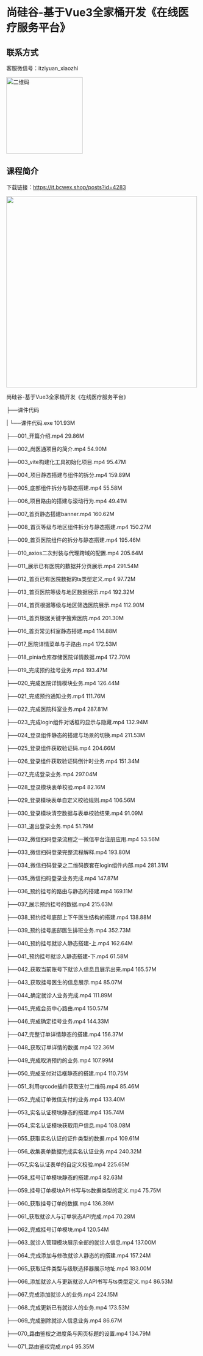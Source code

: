 # 尚硅谷-基于Vue3全家桶开发《在线医疗服务平台》

## 联系方式

客服微信号：itziyuan_xiaozhi

<img src="https://ziyuanyun.oss-cn-guangzhou.aliyuncs.com/common/20240614073449/666b82192834a.jpg" width="200" height="200" alt="二维码">

## 课程简介

下载链接：https://it.bcwex.shop/posts?id=4283

<img src="https://ziyuanyun.oss-cn-guangzhou.aliyuncs.com/yun/20240722073014/669d9a067c688.jpg" width="500" alt="">

  

 尚硅谷-基于Vue3全家桶开发《在线医疗服务平台》

 ├──课件代码

 | └──课件代码.exe 101.93M

 ├──001_开篇介绍.mp4 29.86M

 ├──002_尚医通项目的简介.mp4 54.90M

 ├──003_vite构建化工具初始化项目.mp4 95.47M

 ├──004_项目静态搭建与组件的拆分.mp4 159.89M

 ├──005_底部组件拆分与静态搭建.mp4 55.58M

 ├──006_项目路由的搭建与滚动行为.mp4 49.41M

 ├──007_首页静态搭建banner.mp4 160.62M

 ├──008_首页等级与地区组件拆分与静态搭建.mp4 150.27M

 ├──009_首页医院组件的拆分与静态搭建.mp4 195.46M

 ├──010_axios二次封装与代理跨域的配置.mp4 205.64M

 ├──011_展示已有医院的数据并分页展示.mp4 291.54M

 ├──012_首页已有医院数据的ts类型定义.mp4 97.72M

 ├──013_首页医院等级与地区数据展示.mp4 192.32M

 ├──014_首页根据等级与地区筛选医院展示.mp4 112.90M

 ├──015_首页根据关键字搜索医院.mp4 201.30M

 ├──016_首页常见科室静态搭建.mp4 114.88M

 ├──017_医院详情菜单与子路由.mp4 172.53M

 ├──018_pinia仓库存储医院详情数据.mp4 172.70M

 ├──019_完成预约挂号业务.mp4 193.47M

 ├──020_完成医院详情模块业务.mp4 126.44M

 ├──021_完成预约通知业务.mp4 111.76M

 ├──022_完成医院科室业务.mp4 287.81M

 ├──023_完成login组件对话框的显示与隐藏.mp4 132.94M

 ├──024_登录组件静态的搭建与场景的切换.mp4 211.53M

 ├──025_登录组件获取验证码.mp4 204.66M

 ├──026_登录组件获取验证码倒计时业务.mp4 151.34M

 ├──027_完成登录业务.mp4 297.04M

 ├──028_登录模块表单校验.mp4 82.16M

 ├──029_登录模块表单自定义校验规则.mp4 106.56M

 ├──030_登录模块清空数据与表单校验结果.mp4 91.09M

 ├──031_退出登录业务.mp4 51.79M

 ├──032_微信扫码登录流程之一微信平台注册应用.mp4 53.56M

 ├──033_微信扫码登录完整流程解释.mp4 193.80M

 ├──034_微信扫码登录之二维码嵌套在login组件内部.mp4 281.31M

 ├──035_微信扫码登录业务完成.mp4 147.87M

 ├──036_预约挂号的路由与静态的搭建.mp4 169.11M

 ├──037_展示预约挂号的数据.mp4 215.63M

 ├──038_预约挂号底部上下午医生结构的搭建.mp4 138.88M

 ├──039_预约挂号底部医生排班业务.mp4 352.73M

 ├──040_预约挂号就诊人静态搭建-上.mp4 162.64M

 ├──041_预约挂号就诊人静态搭建-下.mp4 61.58M

 ├──042_获取当前账号下就诊人信息且展示出来.mp4 165.57M

 ├──043_获取挂号医生的信息展示.mp4 85.07M

 ├──044_确定就诊人业务完成.mp4 111.89M

 ├──045_完成会员中心路由.mp4 150.57M

 ├──046_完成确定挂号业务.mp4 144.33M

 ├──047_完整订单详情静态的搭建.mp4 156.37M

 ├──048_获取订单详情的数据.mp4 122.36M

 ├──049_完成取消预约的业务.mp4 107.99M

 ├──050_完成支付对话框静态的搭建.mp4 110.75M

 ├──051_利用qrcode插件获取支付二维码.mp4 85.46M

 ├──052_完成订单微信支付的业务.mp4 133.40M

 ├──053_实名认证模块静态的搭建.mp4 135.74M

 ├──054_实名认证模块获取用户信息.mp4 108.08M

 ├──055_获取实名认证的证件类型的数据.mp4 109.61M

 ├──056_收集表单数据完成实名认证业务.mp4 240.32M

 ├──057_实名认证表单的自定义校验.mp4 225.65M

 ├──058_挂号订单模块静态的搭建.mp4 82.63M

 ├──059_挂号订单模块API书写与ts数据类型的定义.mp4 75.75M

 ├──060_获取挂号订单的数据.mp4 136.39M

 ├──061_获取就诊人与订单状态API完成.mp4 70.28M

 ├──062_完成挂号订单模块.mp4 120.54M

 ├──063_就诊人管理模块展示全部的就诊人信息.mp4 137.00M

 ├──064_完成添加与修改就诊人静态的的搭建.mp4 157.24M

 ├──065_获取证件类型与级联选择器展示地址.mp4 183.00M

 ├──066_添加就诊人与更新就诊人API书写与ts类型定义.mp4 86.53M

 ├──067_完成添加就诊人的业务.mp4 224.15M

 ├──068_完成更新已有就诊人的业务.mp4 173.53M

 ├──069_完成删除就诊人信息业务.mp4 86.67M

 ├──070_路由鉴权之进度条与网页标题的设置.mp4 134.79M

 └──071_路由鉴权完成.mp4 95.35M

  
